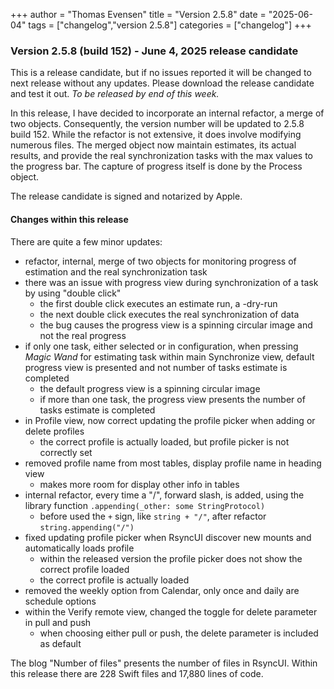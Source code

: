 +++
author = "Thomas Evensen"
title = "Version 2.5.8"
date = "2025-06-04"
tags = ["changelog","version 2.5.8"]
categories = ["changelog"]
+++

### Version 2.5.8 (build 152) - June 4, 2025  release candidate

This is a release candidate, but if no issues reported it will be changed to next release without any updates. Please download the release candidate and test it out. *To be released by end of this week.* 

In this release, I have decided to incorporate an internal refactor, a merge of two objects. Consequently, the version number will be updated to 2.5.8 build 152. While the refactor is not extensive, it does involve modifying numerous files. The merged object now maintain estimates, its actual results, and provide the real synchronization tasks with the max values to the progress bar. The capture of progress itself is done by the Process object.

The release candidate is signed and notarized by Apple.

#### Changes within this release

There are quite a few minor updates:

- refactor, internal, merge of two objects for monitoring progress of estimation and the real synchronization task
- there was an issue with progress view during synchronization of a task by using "double click"
    - the first double click executes an estimate run, a -dry-run
    - the next double click executes the real synchronization of data
    - the bug causes the progress view is a spinning circular image and not the real progress
- if only one task, either selected or in configuration, when pressing *Magic Wand* for estimating task  within main Synchronize view, default progress view is presented and not number of tasks estimate is completed
    - the default progress view is a spinning circular image
    - if more than one task, the progress view presents the number of tasks estimate is completed
- in Profile view, now correct updating the profile picker when adding or delete profiles
    - the correct profile is actually loaded, but profile picker is not correctly set
- removed profile name from most tables, display profile name in heading view
    - makes more room for display other info in tables
- internal refactor, every time a "/", forward slash, is added, using the library function `.appending(_other: some StringProtocol)`
    - before used the `+` sign, like `string + "/"`, after refactor  `string.appending("/")`
- fixed updating profile picker when RsyncUI discover new mounts and automatically loads profile
    - within the released version the profile picker does not show the correct profile loaded
    - the correct profile is actually loaded
- removed the weekly option from Calendar, only once and daily are schedule options
- within the Verify remote view, changed the toggle for delete parameter in pull and push
    - when choosing either pull or push, the delete parameter is included as default
 
The blog "Number of files" presents the number of files in RsyncUI. Within this release there are 228 Swift files and 17,880 lines of code.
